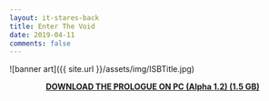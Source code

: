 ```yaml
---
layout: it-stares-back
title: Enter The Void
date: 2019-04-11
comments: false
---
```


<!-- Hey Cleve! You should only need to change this file. Have fun! 😄 -->


![banner art]({{ site.url }}/assets/img/ISBTitle.jpg)  

<p style="text-align: center;">
  <strong>
    <a href="https://www.dropbox.com/s/90lcoyreaqe4545/ISB%20PROLOGUE%20ALPHA%20PC%201.2.zip?dl=1" download="ISB PROLOGUE ALPHA PC 1.2.zip">DOWNLOAD THE PROLOGUE ON PC (Alpha 1.2) (1.5 GB)</a>
  </strong>
</p>
